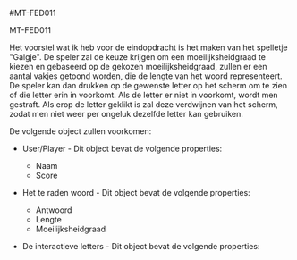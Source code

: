 #MT-FED011

MT-FED011

Het voorstel wat ik heb voor de eindopdracht is het maken van het spelletje "Galgje".
De speler zal de keuze krijgen om een moeilijksheidgraad te kiezen en gebaseerd op de gekozen moeilijksheidgraad, zullen er
een aantal vakjes getoond worden, die de lengte van het woord representeert.
De speler kan dan drukken op de gewenste letter op het scherm om te zien of die letter erin in voorkomt. Als
de letter er niet in voorkomt, wordt men gestraft. Als erop de letter geklikt is zal deze verdwijnen van het scherm, zodat men niet weer per ongeluk dezelfde letter kan gebruiken.

De volgende object zullen voorkomen:

- User/Player - Dit object bevat de volgende properties:
    - Naam
    - Score

- Het te raden woord - Dit object bevat de volgende properties:
    - Antwoord
    - Lengte
    - Moeilijksheidgraad

- De interactieve letters - Dit object bevat de volgende properties:
